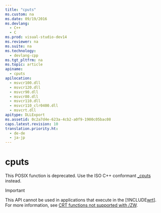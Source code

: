 ```yaml
---
title: "cputs"
ms.custom: na
ms.date: 09/19/2016
ms.devlang: 
  - C++
  - C
ms.prod: visual-studio-dev14
ms.reviewer: na
ms.suite: na
ms.technology: 
  - devlang-cpp
ms.tgt_pltfrm: na
ms.topic: article
apiname: 
  - cputs
apilocation: 
  - msvcr100.dll
  - msvcr120.dll
  - msvcr90.dll
  - msvcr80.dll
  - msvcr110.dll
  - msvcr110_clr0400.dll
  - msvcrt.dll
apitype: DLLExport
ms.assetid: 0c2a7d4e-623a-4cb2-a0f9-1900c05bac08
caps.latest.revision: 10
translation.priority.ht: 
  - de-de
  - ja-jp
---
```

# cputs
This POSIX function is deprecated. Use the ISO C++ conformant [_cputs](../vs140/_cputs--_cputws.md) instead.  
  
> [!IMPORTANT]
>  This API cannot be used in applications that execute in the [!INCLUDE[wrt](../vs140/includes/wrt_md.md)]. For more information, see [CRT functions not supported with /ZW](http://msdn.microsoft.com/library/windows/apps/jj606124.aspx).